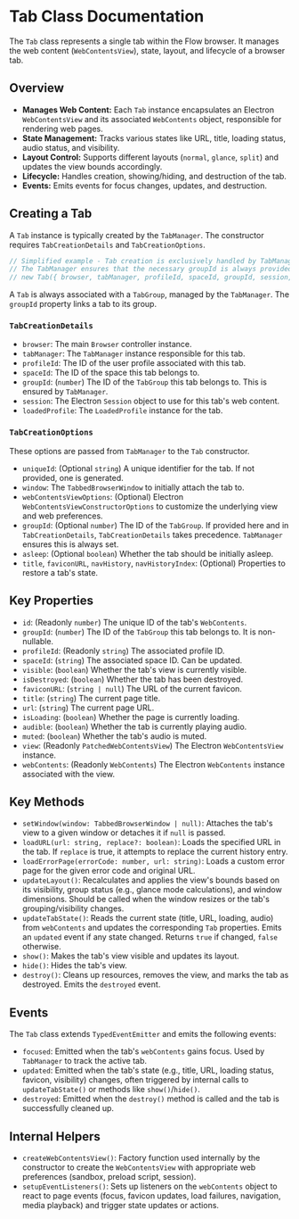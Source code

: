 # Tab Class Documentation

The `Tab` class represents a single tab within the Flow browser. It manages the web content (`WebContentsView`), state, layout, and lifecycle of a browser tab.

## Overview

- **Manages Web Content:** Each `Tab` instance encapsulates an Electron `WebContentsView` and its associated `WebContents` object, responsible for rendering web pages.
- **State Management:** Tracks various states like URL, title, loading status, audio status, and visibility.
- **Layout Control:** Supports different layouts (`normal`, `glance`, `split`) and updates the view bounds accordingly.
- **Lifecycle:** Handles creation, showing/hiding, and destruction of the tab.
- **Events:** Emits events for focus changes, updates, and destruction.

## Creating a Tab

A `Tab` instance is typically created by the `TabManager`. The constructor requires `TabCreationDetails` and `TabCreationOptions`.

```typescript
// Simplified example - Tab creation is exclusively handled by TabManager.
// The TabManager ensures that the necessary groupId is always provided.
// new Tab({ browser, tabManager, profileId, spaceId, groupId, session, loadedProfile }, { window, ... });
```

A `Tab` is always associated with a `TabGroup`, managed by the `TabManager`. The `groupId` property links a tab to its group.

### `TabCreationDetails`

- `browser`: The main `Browser` controller instance.
- `tabManager`: The `TabManager` instance responsible for this tab.
- `profileId`: The ID of the user profile associated with this tab.
- `spaceId`: The ID of the space this tab belongs to.
- `groupId`: (`number`) The ID of the `TabGroup` this tab belongs to. This is ensured by `TabManager`.
- `session`: The Electron `Session` object to use for this tab's web content.
- `loadedProfile`: The `LoadedProfile` instance for the tab.

### `TabCreationOptions`

These options are passed from `TabManager` to the `Tab` constructor.
- `uniqueId`: (Optional `string`) A unique identifier for the tab. If not provided, one is generated.
- `window`: The `TabbedBrowserWindow` to initially attach the tab to.
- `webContentsViewOptions`: (Optional) Electron `WebContentsViewConstructorOptions` to customize the underlying view and web preferences.
- `groupId`: (Optional `number`) The ID of the `TabGroup`. If provided here and in `TabCreationDetails`, `TabCreationDetails` takes precedence. `TabManager` ensures this is always set.
- `asleep`: (Optional `boolean`) Whether the tab should be initially asleep.
- `title`, `faviconURL`, `navHistory`, `navHistoryIndex`: (Optional) Properties to restore a tab's state.


## Key Properties

- `id`: (Readonly `number`) The unique ID of the tab's `WebContents`.
- `groupId`: (`number`) The ID of the `TabGroup` this tab belongs to. It is non-nullable.
- `profileId`: (Readonly `string`) The associated profile ID.
- `spaceId`: (`string`) The associated space ID. Can be updated.
- `visible`: (`boolean`) Whether the tab's view is currently visible.
- `isDestroyed`: (`boolean`) Whether the tab has been destroyed.
- `faviconURL`: (`string | null`) The URL of the current favicon.
- `title`: (`string`) The current page title.
- `url`: (`string`) The current page URL.
- `isLoading`: (`boolean`) Whether the page is currently loading.
- `audible`: (`boolean`) Whether the tab is currently playing audio.
- `muted`: (`boolean`) Whether the tab's audio is muted.
- `view`: (Readonly `PatchedWebContentsView`) The Electron `WebContentsView` instance.
- `webContents`: (Readonly `WebContents`) The Electron `WebContents` instance associated with the view.

## Key Methods

- `setWindow(window: TabbedBrowserWindow | null)`: Attaches the tab's view to a given window or detaches it if `null` is passed.
- `loadURL(url: string, replace?: boolean)`: Loads the specified URL in the tab. If `replace` is true, it attempts to replace the current history entry.
- `loadErrorPage(errorCode: number, url: string)`: Loads a custom error page for the given error code and original URL.
- `updateLayout()`: Recalculates and applies the view's bounds based on its visibility, group status (e.g., glance mode calculations), and window dimensions. Should be called when the window resizes or the tab's grouping/visibility changes.
- `updateTabState()`: Reads the current state (title, URL, loading, audio) from `webContents` and updates the corresponding `Tab` properties. Emits an `updated` event if any state changed. Returns `true` if changed, `false` otherwise.
- `show()`: Makes the tab's view visible and updates its layout.
- `hide()`: Hides the tab's view.
- `destroy()`: Cleans up resources, removes the view, and marks the tab as destroyed. Emits the `destroyed` event.

## Events

The `Tab` class extends `TypedEventEmitter` and emits the following events:

- `focused`: Emitted when the tab's `webContents` gains focus. Used by `TabManager` to track the active tab.
- `updated`: Emitted when the tab's state (e.g., title, URL, loading status, favicon, visibility) changes, often triggered by internal calls to `updateTabState()` or methods like `show()`/`hide()`.
- `destroyed`: Emitted when the `destroy()` method is called and the tab is successfully cleaned up.

## Internal Helpers

- `createWebContentsView()`: Factory function used internally by the constructor to create the `WebContentsView` with appropriate web preferences (sandbox, preload script, session).
- `setupEventListeners()`: Sets up listeners on the `webContents` object to react to page events (focus, favicon updates, load failures, navigation, media playback) and trigger state updates or actions.
